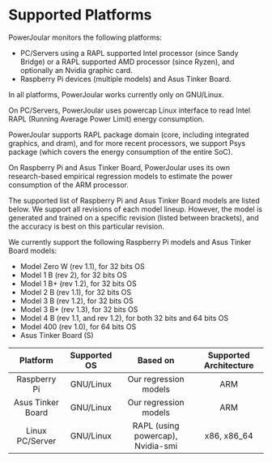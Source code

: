 # Supported Platforms

PowerJoular monitors the following platforms:
- PC/Servers using a RAPL supported Intel processor (since Sandy Bridge) or a RAPL supported AMD processor (since Ryzen), and optionally an Nvidia graphic card.
- Raspberry Pi devices (multiple models) and Asus Tinker Board.

In all platforms, PowerJoular works currently only on GNU/Linux.

On PC/Servers, PowerJoular uses powercap Linux interface to read Intel RAPL (Running Average Power Limit) energy consumption.

PowerJoular supports RAPL package domain (core, including integrated graphics, and dram), and for more recent processors, we support Psys package (which covers the energy consumption of the entire SoC).

On Raspberry Pi and Asus Tinker Board, PowerJoular uses its own research-based empirical regression models to estimate the power consumption of the ARM processor.

The supported list of Raspberry Pi and Asus Tinker Board models are listed below.
We support all revisions of each model lineup.
However, the model is generated and trained on a specific revision (listed between brackets), and the accuracy is best on this particular revision.

We currently support the following Raspberry Pi models and Asus Tinker Board models:
- Model Zero W (rev 1.1), for 32 bits OS
- Model 1 B (rev 2), for 32 bits OS
- Model 1 B+ (rev 1.2), for 32 bits OS
- Model 2 B (rev 1.1), for 32 bits OS
- Model 3 B (rev 1.2), for 32 bits OS
- Model 3 B+ (rev 1.3), for 32 bits OS
- Model 4 B (rev 1.1, and rev 1.2), for both 32 bits and 64 bits OS
- Model 400 (rev 1.0), for 64 bits OS
- Asus Tinker Board (S)

| Platform | Supported OS | Based on | Supported Architecture |
|:--------------:|:---------------------:|:-----------------------------:|:-----------------------------:|
|        Raspberry Pi       |        GNU/Linux       |             Our regression models             |             ARM            |
|        Asus Tinker Board       |        GNU/Linux       |             Our regression models             |             ARM            |
|     Linux PC/Server    |        GNU/Linux        |             RAPL (using powercap), Nvidia-smi            |             x86, x86_64            |